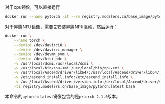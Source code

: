 对于cpu镜像，可以直接运行

```bash
docker run --name pytorch -it --rm registry.modelers.cn/base_image/pytorch:openeuler-python3.8-pytorch2.1.0 bash
```

对于昇腾NPU镜像，需要先安装昇腾NPU驱动，然后运行：
```bash
docker run \
    --name torch \
    --device /dev/davinci0 \
    --device /dev/davinci_manager \
    --device /dev/devmm_svm \
    --device /dev/hisi_hdc \
    -v /usr/local/dcmi:/usr/local/dcmi \
    -v /usr/local/bin/npu-smi:/usr/local/bin/npu-smi \
    -v /usr/local/Ascend/driver/lib64/:/usr/local/Ascend/driver/lib64/ \
    -v /etc/ascend_install.info:/etc/ascend_install.info \
    -v /usr/local/Ascend/driver/version.info:/usr/local/Ascend/driver/version.info \
    -ti registry.modelers.cn/base_image/pytorch:latest bash
```

本命令的`pytorch:latest`镜像包含的是`pytorch 2.1.0`版本。
